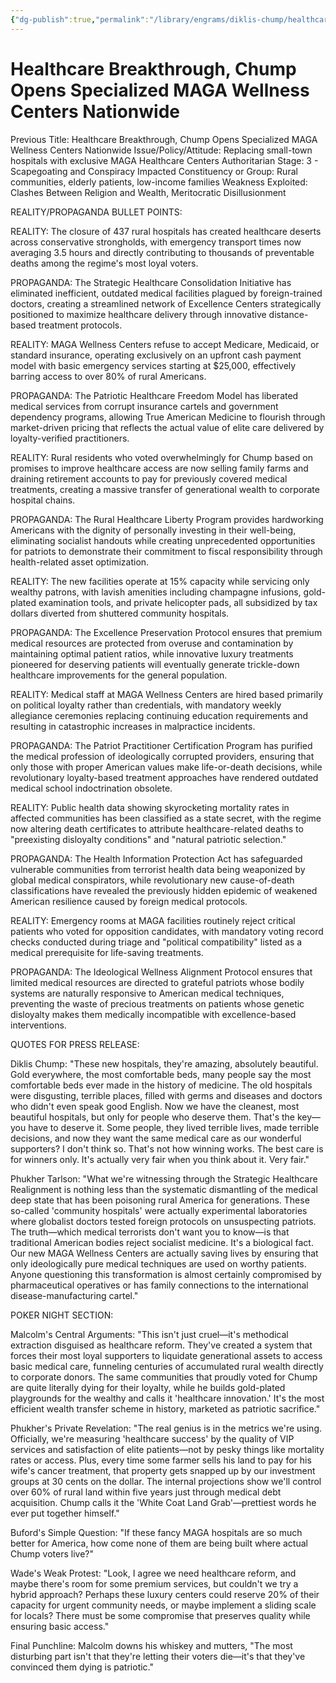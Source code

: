 ```yaml
---
{"dg-publish":true,"permalink":"/library/engrams/diklis-chump/healthcare-breakthrough-chump-opens-specialized-maga-wellness-centers-nationwide/","tags":["DC/Theft","DC/AS3"]}
---
```


# Healthcare Breakthrough, Chump Opens Specialized MAGA Wellness Centers Nationwide
Previous Title: Healthcare Breakthrough, Chump Opens Specialized MAGA Wellness Centers Nationwide Issue/Policy/Attitude: Replacing small-town hospitals with exclusive MAGA Healthcare Centers Authoritarian Stage: 3 - Scapegoating and Conspiracy Impacted Constituency or Group: Rural communities, elderly patients, low-income families Weakness Exploited: Clashes Between Religion and Wealth, Meritocratic Disillusionment

REALITY/PROPAGANDA BULLET POINTS:

REALITY: The closure of 437 rural hospitals has created healthcare deserts across conservative strongholds, with emergency transport times now averaging 3.5 hours and directly contributing to thousands of preventable deaths among the regime's most loyal voters.

PROPAGANDA: The Strategic Healthcare Consolidation Initiative has eliminated inefficient, outdated medical facilities plagued by foreign-trained doctors, creating a streamlined network of Excellence Centers strategically positioned to maximize healthcare delivery through innovative distance-based treatment protocols.

REALITY: MAGA Wellness Centers refuse to accept Medicare, Medicaid, or standard insurance, operating exclusively on an upfront cash payment model with basic emergency services starting at $25,000, effectively barring access to over 80% of rural Americans.

PROPAGANDA: The Patriotic Healthcare Freedom Model has liberated medical services from corrupt insurance cartels and government dependency programs, allowing True American Medicine to flourish through market-driven pricing that reflects the actual value of elite care delivered by loyalty-verified practitioners.

REALITY: Rural residents who voted overwhelmingly for Chump based on promises to improve healthcare access are now selling family farms and draining retirement accounts to pay for previously covered medical treatments, creating a massive transfer of generational wealth to corporate hospital chains.

PROPAGANDA: The Rural Healthcare Liberty Program provides hardworking Americans with the dignity of personally investing in their well-being, eliminating socialist handouts while creating unprecedented opportunities for patriots to demonstrate their commitment to fiscal responsibility through health-related asset optimization.

REALITY: The new facilities operate at 15% capacity while servicing only wealthy patrons, with lavish amenities including champagne infusions, gold-plated examination tools, and private helicopter pads, all subsidized by tax dollars diverted from shuttered community hospitals.

PROPAGANDA: The Excellence Preservation Protocol ensures that premium medical resources are protected from overuse and contamination by maintaining optimal patient ratios, while innovative luxury treatments pioneered for deserving patients will eventually generate trickle-down healthcare improvements for the general population.

REALITY: Medical staff at MAGA Wellness Centers are hired based primarily on political loyalty rather than credentials, with mandatory weekly allegiance ceremonies replacing continuing education requirements and resulting in catastrophic increases in malpractice incidents.

PROPAGANDA: The Patriot Practitioner Certification Program has purified the medical profession of ideologically corrupted providers, ensuring that only those with proper American values make life-or-death decisions, while revolutionary loyalty-based treatment approaches have rendered outdated medical school indoctrination obsolete.

REALITY: Public health data showing skyrocketing mortality rates in affected communities has been classified as a state secret, with the regime now altering death certificates to attribute healthcare-related deaths to "preexisting disloyalty conditions" and "natural patriotic selection."

PROPAGANDA: The Health Information Protection Act has safeguarded vulnerable communities from terrorist health data being weaponized by global medical conspirators, while revolutionary new cause-of-death classifications have revealed the previously hidden epidemic of weakened American resilience caused by foreign medical protocols.

REALITY: Emergency rooms at MAGA facilities routinely reject critical patients who voted for opposition candidates, with mandatory voting record checks conducted during triage and "political compatibility" listed as a medical prerequisite for life-saving treatments.

PROPAGANDA: The Ideological Wellness Alignment Protocol ensures that limited medical resources are directed to grateful patriots whose bodily systems are naturally responsive to American medical techniques, preventing the waste of precious treatments on patients whose genetic disloyalty makes them medically incompatible with excellence-based interventions.

QUOTES FOR PRESS RELEASE:

Diklis Chump: "These new hospitals, they're amazing, absolutely beautiful. Gold everywhere, the most comfortable beds, many people say the most comfortable beds ever made in the history of medicine. The old hospitals were disgusting, terrible places, filled with germs and diseases and doctors who didn't even speak good English. Now we have the cleanest, most beautiful hospitals, but only for people who deserve them. That's the key—you have to deserve it. Some people, they lived terrible lives, made terrible decisions, and now they want the same medical care as our wonderful supporters? I don't think so. That's not how winning works. The best care is for winners only. It's actually very fair when you think about it. Very fair."

Phukher Tarlson: "What we're witnessing through the Strategic Healthcare Realignment is nothing less than the systematic dismantling of the medical deep state that has been poisoning rural America for generations. These so-called 'community hospitals' were actually experimental laboratories where globalist doctors tested foreign protocols on unsuspecting patriots. The truth—which medical terrorists don't want you to know—is that traditional American bodies reject socialist medicine. It's a biological fact. Our new MAGA Wellness Centers are actually saving lives by ensuring that only ideologically pure medical techniques are used on worthy patients. Anyone questioning this transformation is almost certainly compromised by pharmaceutical operatives or has family connections to the international disease-manufacturing cartel."

POKER NIGHT SECTION:

Malcolm's Central Arguments: "This isn't just cruel—it's methodical extraction disguised as healthcare reform. They've created a system that forces their most loyal supporters to liquidate generational assets to access basic medical care, funneling centuries of accumulated rural wealth directly to corporate donors. The same communities that proudly voted for Chump are quite literally dying for their loyalty, while he builds gold-plated playgrounds for the wealthy and calls it 'healthcare innovation.' It's the most efficient wealth transfer scheme in history, marketed as patriotic sacrifice."

Phukher's Private Revelation: "The real genius is in the metrics we're using. Officially, we're measuring 'healthcare success' by the quality of VIP services and satisfaction of elite patients—not by pesky things like mortality rates or access. Plus, every time some farmer sells his land to pay for his wife's cancer treatment, that property gets snapped up by our investment groups at 30 cents on the dollar. The internal projections show we'll control over 60% of rural land within five years just through medical debt acquisition. Chump calls it the 'White Coat Land Grab'—prettiest words he ever put together himself."

Buford's Simple Question: "If these fancy MAGA hospitals are so much better for America, how come none of them are being built where actual Chump voters live?"

Wade's Weak Protest: "Look, I agree we need healthcare reform, and maybe there's room for some premium services, but couldn't we try a hybrid approach? Perhaps these luxury centers could reserve 20% of their capacity for urgent community needs, or maybe implement a sliding scale for locals? There must be some compromise that preserves quality while ensuring basic access."

Final Punchline: Malcolm downs his whiskey and mutters, "The most disturbing part isn't that they're letting their voters die—it's that they've convinced them dying is patriotic."
